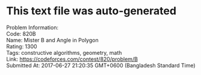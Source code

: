 # This text file was auto-generated  
  
Problem Information:  
Code: 820B  
Name: Mister B and Angle in Polygon  
Rating: 1300  
Tags: constructive algorithms, geometry, math  
Link: https://codeforces.com/contest/820/problem/B  
Submitted At: 2017-06-27 21:20:35 GMT+0600 (Bangladesh Standard Time)  
